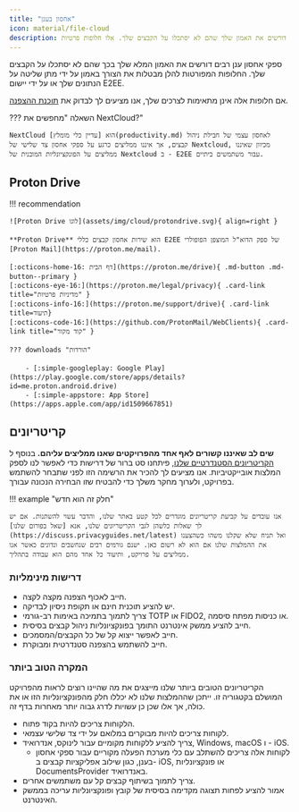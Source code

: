 ```yaml
---
title: "אחסון בענן"
icon: material/file-cloud
description: ספקי אחסון בענן רבים דורשים את האמון שלך שהם לא יסתכלו על הקבצים שלך. אלו חלופות פרטיות!
---
```


ספקי אחסון ענן רבים דורשים את האמון המלא שלך בכך שהם לא יסתכלו על הקבצים שלך. החלופות המפורטות להלן מבטלות את הצורך באמון על ידי מתן שליטה על הנתונים שלך או על ידי יישום E2EE.

אם חלופות אלה אינן מתאימות לצרכים שלך, אנו מציעים לך לבדוק את [תוכנת ההצפנה](encryption.md).

??? השאלה "מחפשים את NextCloud?"

    NextCloud הוא [עדיין כלי מומלץ](productivity.md) לאחסון עצמי של חבילת ניהול קבצים, אך איננו ממליצים כרגע על ספקי אחסון צד שלישי של Nextcloud, מכיוון שאיננו ממליצים על הפונקציונליות המובנית של Nextcloud ב - E2EE עבור משתמשים ביתיים.

## Proton Drive

!!! recommendation

    ![Proton Drive לוגו](assets/img/cloud/protondrive.svg){ align=right }
    
    **Proton Drive** הוא שירות אחסון קבצים כללי E2EE של ספק הדוא"ל המוצפן הפופולרי [Proton Mail](https://proton.me/mail).
    
    [:octicons-home-16: דף הבית](https://proton.me/drive){ .md-button .md-button--primary }
    [:octicons-eye-16:](https://proton.me/legal/privacy){ .card-link title="מדיניות פרטיות" }
    [:octicons-info-16:](https://proton.me/support/drive){ .card-link title=תיעוד}
    [:octicons-code-16:](https://github.com/ProtonMail/WebClients){ .card-link title="קוד מקור" }
    
    ??? downloads "הורדות"
    
        - [:simple-googleplay: Google Play](https://play.google.com/store/apps/details?id=me.proton.android.drive)
        - [:simple-appstore: App Store](https://apps.apple.com/app/id1509667851)


## קריטריונים

**שים לב שאיננו קשורים לאף אחד מהפרויקטים שאנו ממליצים עליהם.** בנוסף ל [הקריטריונים הסטנדרטיים שלנו](about/criteria.md), פיתחנו סט ברור של דרישות כדי לאפשר לנו לספק המלצות אובייקטיביות. אנו מציעים לך להכיר את הרשימה הזו לפני שתבחר להשתמש בפרויקט, ולערוך מחקר משלך כדי להבטיח שזו הבחירה הנכונה עבורך.

!!! example "חלק זה הוא חדש"

    אנו עובדים על קביעת קריטריונים מוגדרים לכל קטע באתר שלנו, והדבר עשוי להשתנות. אם יש לך שאלות כלשהן לגבי הקריטריונים שלנו, אנא [שאל בפורום שלנו](https://discuss.privacyguides.net/latest) ואל תניח שלא שקלנו משהו כשהצענו את ההמלצות שלנו אם הוא לא רשום כאן. ישנם גורמים רבים שנחשבים ונדונים כאשר אנו ממליצים על פרויקט, ותיעוד כל אחד מהם הוא עבודה בתהליך.

### דרישות מינימליות

- חייב לאכוף הצפנה מקצה לקצה.
- יש להציע תוכנית חינם או תקופת ניסיון לבדיקה.
- צריך לתמוך בתמיכה באימות רב-גורמי TOTP או FIDO2, או כניסות מפתח סיסמה.
- חייב להציע ממשק אינטרנט התומך בפונקציונליות ניהול קבצים בסיסית.
- חייב לאפשר ייצוא קל של כל הקבצים/המסמכים.
- חייב להשתמש בהצפנה סטנדרטית ומבוקרת.

### המקרה הטוב ביותר

הקריטריונים הטובים ביותר שלנו מייצגים את מה שהיינו רוצים לראות מהפרויקט המושלם בקטגוריה זו. ייתכן שההמלצות שלנו לא יכללו חלק מהפונקציונליות הזו או את כולה, אך אלו שכן כן עשויות לדרג גבוה יותר מאחרות בדף זה.

- הלקוחות צריכים להיות בקוד פתוח.
- לקוחות צריכים להיות מבוקרים במלואם על ידי צד שלישי עצמאי.
- צריך להציע ללקוחות מקומיים עבור לינוקס, אנדרואיד, Windows, macOS ו - iOS.
    - לקוחות אלה צריכים להשתלב עם כלי מערכת הפעלה מקוריים עבור ספקי אחסון בענן, כגון שילוב אפליקציות קבצים ב- iOS, או פונקציונליות DocumentsProvider באנדרואיד.
- צריך לתמוך בשיתוף קבצים קל עם משתמשים אחרים.
- אמור להציע לפחות תצוגה מקדימה בסיסית של קובץ ופונקציונליות עריכה בממשק האינטרנט.
